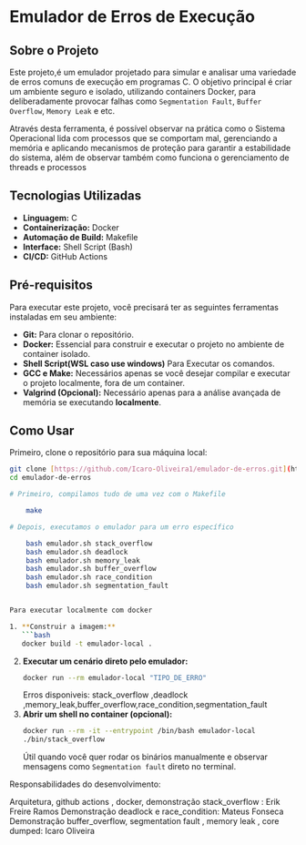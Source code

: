 # Emulador de Erros de Execução

## Sobre o Projeto

Este projeto,é um emulador projetado para simular e analisar uma variedade de erros comuns de execução em programas C. O objetivo principal é criar um ambiente seguro e isolado, utilizando containers Docker, para deliberadamente provocar falhas como `Segmentation Fault`, `Buffer Overflow`, `Memory Leak` e etc.

Através desta ferramenta, é possível observar na prática como o Sistema Operacional lida com processos que se comportam mal, gerenciando a memória e aplicando mecanismos de proteção para garantir a estabilidade do sistema, além de observar também como funciona o gerenciamento de threads e processos

## Tecnologias Utilizadas

- **Linguagem:** C
- **Containerização:** Docker
- **Automação de Build:** Makefile
- **Interface:** Shell Script (Bash)
- **CI/CD:** GitHub Actions

## Pré-requisitos

Para executar este projeto, você precisará ter as seguintes ferramentas instaladas em seu ambiente:

- **Git:** Para clonar o repositório.
- **Docker:** Essencial para construir e executar o projeto no ambiente de container isolado.
- **Shell Script(WSL caso use windows)** Para Executar os comandos.
- **GCC e Make:** Necessários apenas se você desejar compilar e executar o projeto localmente, fora de um container.
- **Valgrind (Opcional):** Necessário apenas para a análise avançada de memória se executando **localmente**.

## Como Usar

Primeiro, clone o repositório para sua máquina local:

````bash
git clone [https://github.com/Icaro-Oliveira1/emulador-de-erros.git](https://github.com/Icaro-Oliveira1/emulador-de-erros.git)
cd emulador-de-erros

# Primeiro, compilamos tudo de uma vez com o Makefile

    make

# Depois, executamos o emulador para um erro específico

    bash emulador.sh stack_overflow
    bash emulador.sh deadlock
    bash emulador.sh memory_leak
    bash emulador.sh buffer_overflow
    bash emulador.sh race_condition
    bash emulador.sh segmentation_fault


Para executar localmente com docker

1. **Construir a imagem:**
   ```bash
   docker build -t emulador-local .
````

2. **Executar um cenário direto pelo emulador:**
   ```bash
   docker run --rm emulador-local "TIPO_DE_ERRO"
   ```
   Erros disponiveis: stack_overflow ,deadlock ,memory_leak,buffer_overflow,race_condition,segmentation_fault
3. **Abrir um shell no container (opcional):**
   ```bash
   docker run --rm -it --entrypoint /bin/bash emulador-local
   ./bin/stack_overflow
   ```
   Útil quando você quer rodar os binários manualmente e observar mensagens como `Segmentation fault` direto no terminal.

Responsabilidades do desenvolvimento:

Arquitetura, github actions , docker, demonstração stack_overflow : Erik Freire Ramos
Demonstração deadlock e race_condition: Mateus Fonseca
Demonstração buffer_overflow, segmentation fault , memory leak , core dumped: Icaro Oliveira
